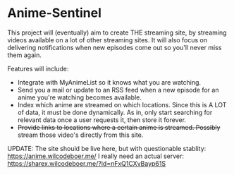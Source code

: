 # Anime-Sentinel
This project will (eventually) aim to create THE streaming site, by streaming videos available on a lot of other streaming sites.
It will also focus on delivering notifications when new episodes come out so you'll never miss them again.

Features will include:
 - Integrate with MyAnimeList so it knows what you are watching.
 - Send you a mail or update to an RSS feed when a new episode for an anime you're watching becomes available.
 - Index which anime are streamed on which locations. Since this is A LOT of data, it must be done dynamically. As in, only start searching for relevant data once a user requests it, then store it forever.
 - <strike>Provide links to locations where a certain anime is streamed. Possibly</strike> stream those video's directly from this site.

UPDATE: The site should be live here, but with questionable stablity: https://anime.wilcodeboer.me/
I really need an actual server:
https://sharex.wilcodeboer.me/?id=nFxQ1CXvBayp61S
